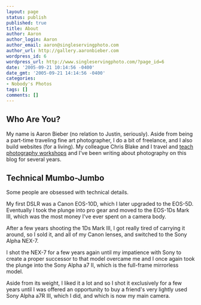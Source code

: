 ```yaml
---
layout: page
status: publish
published: true
title: About
author: Aaron
author_login: Aaron
author_email: aaron@singleservingphoto.com
author_url: http://gallery.aaronbieber.com
wordpress_id: 6
wordpress_url: http://www.singleservingphoto.com/?page_id=6
date: '2005-09-21 10:14:56 -0400'
date_gmt: '2005-09-21 14:14:56 -0400'
categories:
- Nobody's Photos
tags: []
comments: []
---
```

## Who Are You?

My name is Aaron Bieber (no relation to Justin, seriously). Aside from being a
part-time traveling fine art photographer, I do a bit of freelance, and I also
build websites (for a living). My colleague Chris Blake and I travel and
[teach photography workshops](http://artphotoworkshops.com) and I've been
writing about photography on this blog for several years.

## Technical Mumbo-Jumbo

Some people are obsessed with technical details.

My first DSLR was a Canon EOS-10D, which I later upgraded to the EOS-5D. Eventually
I took the plunge into pro gear and moved to the EOS-1Ds Mark III, which was the
most money I've ever spent on a camera body.

After a few years shooting the 1Ds Mark III, I got really tired of carrying it
around, so I sold it, and all of my Canon lenses, and switched to the Sony Alpha
NEX-7.

I shot the NEX-7 for a few years again until my impatience with Sony to create a
proper successor to that model overcame me and I once again took the plunge into
the Sony Alpha a7 II, which is the full-frame mirrorless model.

Aside from its weight, I liked it a lot and so I shot it exclusively for a few
years until I was offered an opportunity to buy a friend's very lightly used
Sony Alpha a7R III, which I did, and which is now my main camera.
